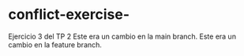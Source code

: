 # conflict-exercise-
Ejercicio 3 del TP 2
Este era un cambio en la main branch.
Este era un cambio en la feature branch.
